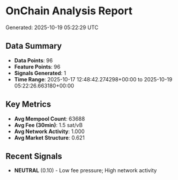 # OnChain Analysis Report
Generated: 2025-10-19 05:22:29 UTC

## Data Summary
- **Data Points**: 96
- **Feature Points**: 96
- **Signals Generated**: 1
- **Time Range**: 2025-10-17 12:48:42.274298+00:00 to 2025-10-19 05:22:26.663180+00:00

## Key Metrics
- **Avg Mempool Count**: 63688
- **Avg Fee (30min)**: 1.5 sat/vB
- **Avg Network Activity**: 1.000
- **Avg Market Structure**: 0.621

## Recent Signals
- **NEUTRAL** (0.10) - Low fee pressure; High network activity
